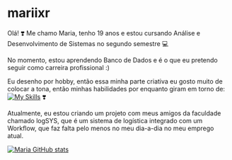 # mariixr
Olá! ❣️
Me chamo Maria, tenho 19 anos e estou cursando Análise e Desenvolvimento de Sistemas no segundo semestre 💻

No momento, estou aprendendo Banco de Dados e é o que eu pretendo seguir como carreira profissional :)

Eu desenho por hobby, então essa minha parte criativa eu gosto muito de colocar a tona, então minhas
habilidades por enquanto giram em torno de:
[![My Skills](https://skillicons.dev/icons?i=js,html,css,wasm)](https://skillicons.dev) ❣️


Atualmente, eu estou criando um projeto com meus amigos da faculdade chamado logSYS, que é um sistema de
logística integrado com um Workflow, que faz falta pelo menos no meu dia-a-dia no meu emprego atual.

[![Maria GitHub stats](https://github-readme-stats.vercel.app/api?username=mariiixr)](https://github.com/mariiixr/github-readme-stats)
